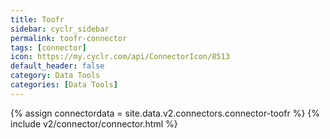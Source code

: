 ```yaml
---
title: Toofr
sidebar: cyclr_sidebar
permalink: toofr-connector
tags: [connector]
icon: https://my.cyclr.com/api/ConnectorIcon/8513
default_header: false
category: Data Tools
categories: [Data Tools]
---
```

{% assign connectordata = site.data.v2.connectors.connector-toofr %}
{% include v2/connector/connector.html %}	